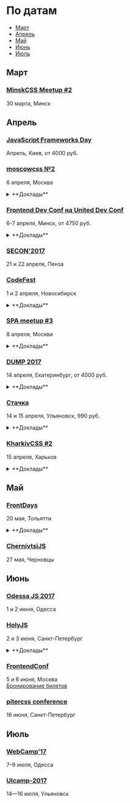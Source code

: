 # По датам

- [Март](#Март)
- [Апрель](#Апрель)
- [Май](#Май)
- [Июнь](#Июнь)
- [Июль](#Июль)

## Март

### [MinskCSS Meetup #2](http://minskcss.by/)

30 марта, Минск

## Апрель

### [JavaScript Frameworks Day](http://frameworksdays.com/event/js-frameworks-day-2017)

Апрель, Киев, от 4000 руб.

### [moscowcss №2](https://moscowcss.timepad.ru/event/457567/)

6 апреля, Москва

<details>
  <summary>**Доклады**</summary>

  - «Недокументированные приемы CSS», Дмитрий Григоров (Rambler&Co)
  - «Пора начинать фыркать – Grid Layout уже здесь», Сергей Попов (Setka)
</details>


### [Frontend Dev Conf на United Dev Conf](http://unitedconf.com/category/dokladchiki/frontend-dev-conf/)

6-7 апреля, Минск, от 4750 руб.

<details>
  <summary>**Доклады**</summary>

  - «Offline Second», Алексей Богачук
  - «Непрерывная интеграция для frontend», Константин Кривленя
  - «Building a better login with the credential management API», James Allardice
  - «Лебедь рак и щука: как технологии тянут фронтенд на дно», Евгений Гусев
  - «Организация разработки frontend продукта на микросервисах», Максим Волошин
  - «Dependencies in component web done right», Vladimir Grinenko
  - «Как приручить WebVR», Дмитрий Барталевич
  - «Применяя стандарты кодирования NASA к JavaScript», Денис Радин
  - «Vue.JS: На что я променял React в 2017 и почему?», Илья Климов
</details>

### [SECON'2017](http://2017.secon.ru)

21 и 22 апреля, Пенза

### [CodeFest](http://2017.codefest.ru/)

1 и 2 апреля, Новосибирск

<details>
  <summary>**Доклады**</summary>

  - «Старикам тут не место?», Алексей Симоненко (HTMLAcademy)
  - «Multiplayer WebVR», Martin Splitt (Archilogic)
  - «Creating Desktop Apps for Windows, Mac OS and Linux with your favorite web-tools and Electron», Don Wibier (DevExpress)
  - «New Adventures in Responsive Web Design», Vitaly Friedman (Smashing Magazine)
  - «Ваш CSS нас не устраивает, мы придумаем свой», Роман Прудников (2ГИС)
  - «Artec 3D web player», Василика Климова (Artec3D)
  - «Клиенту и серверу нужно поговорить», Никита Прокопов (Cognician)
  - «Rempl — крутая платформа для крутых инструментов», Роман Дворнов (Авито)
  - «Бешеные псы: Angular 2 и React лицом к лицу», Евгений Гусев (Wrike)
  - «Свой протокол и кросс-платформенные парсеры за 30 минут», Виктор Грищенко (Realm)
</details>

### [SPA meetup #3](https://moscow-spa.timepad.ru/event/463443/)

8 апреля, Москва

<details>
  <summary>**Доклады**</summary>

  - «Дизайн платформа в Avito», Александр Лобашев (Avito)
  - «Работаем с API по-взрослому», Максим Кислов (Badoo)
  - «Rempl — крутая платформа для крутых инструментов», Роман Дворнов (Avito)
</details>

### [DUMP 2017](http://dump-conf.ru/)

14 апреля, Екатеринбург, от 4000 руб.

<details>
  <summary>**Доклады**</summary>

  - «Документация REST API», Артём Кузвесов (Ideco)
  - «Жизнь без интернета», Артём Кувалдин (Яндекс)
  - «Клиенту и серверу нужно поговорить», Никита Прокопов (Cognician)
</details>

### [Стачка](http://nastachku.ru)

14 и 15 апреля, Ульяновск, 990 руб.

<details>
  <summary>**Доклады**</summary>

  - «Как привести в порядок миллион строк клиентского кода за неделю и не сойти с ума», Алексей Золотых (Wrike)
  - «Angular2. Чувствую себя отлично.», Андрей Ваганов (Aggregion)
  - «Использование строгой типизации при разработке SPA приложения на PHP + React», Артур Эшенбренер (Мегаплан)
</details>

### [KharkivCSS #2](http://kharkivcss.org)

15 апреля, Харьков

<details>
  <summary>**Доклады**</summary>

  - «Что нам стоит дом построить?», Антон Немцев
  - «CSS Selectors», Евгений Исаков
  - «Построение сложных анимационных интерфейсов», Андрей Бойко
  - «Фронтенд по фэн-шуй», Виктор Павлов
  - «CSS-переменные», Елена Жукова
  - «Velosipedium structuris», Олександр Шпак
  - «Функциональные анимации в вебе», Денис Яровой
  - «Мой ванильный CSS», Вадим Макеев
</details>

## Май

### [FrontDays](https://frontdays.ru)

20 мая, Тольятти

<details>
  <summary>**Доклады**</summary>

  - «Идем к синхронному flow в асинхронном мире node.js», Павлов Александр (AndersenLab)
  - «Деоптимизация JavaScript», Игорь Лобанов (OneTwoTrip)
  - «Мист. Сервис для работы с Apache Spark», Леонид Блохин (pache Spark)
  - «REACTивные терминалы оплаты. Да, так тоже можно!», Дмитрий Тупалов (Tyme.ru)
  - «Погружение в Service Worker», Олег Наянов (DZ Systems)
  - «Прогрессивные методы ускорения», Артём Белов (Право.ру)
  - «λ в js без фанатизма», Михаил Синяков, (X-Card)
  - «В поисках утерянных полимеров», Влад Минаев (Haulmont)
  - «Как мы уменьшили время релиза с 4 месяцев до 30 минут», Алексей Букин (Альфа-лаборатория)
  - «CSS-методологии от О до Б», Алексей Охрименко (IPONWEB)
  - «Оптимизация React приложений: сокращаем рендеры и не только», Дмитрий Васюк (RedMadRobot)
  - «Регрессионное тестирование верстки скриншотами с помощью gemini», Сергей Савельев (Яндекс)
  - «Весна. Время почистить код!», Виталий Потапов (Яндекс)
  - «Оптимизация сборки Webpack», Алексей Иванов (Evil Martians)
  - «Как подружить дизайнеров с разработчиками? Прототипирование на основе WebComponents», Виталий Грин (Альфа Лаборатория)
</details>

### [ChernivtsiJS](http://chernivtsi.js.org/)

27 мая, Черновцы

## Июнь

### [Odessa JS 2017](https://odessajs.org/)

1 и 2 июня, Одесса


### [HolyJS](https://holyjs-piter.ru)

2 и 3 июня, Санкт-Петербург

<details>
  <summary>**Доклады**</summary>

  - «Переносим существующее web-приложение в виртуальную реальность», Денис Радин
  - «The Post JavaScript Apocalypse», Douglas Crockford
  - «Typing, Goto There and Back Again», Douglas Crockford
  - «Rendering performance from the ground up», Martin Splitt (Archilogic)
  - «The Hitchhiker's Guide to the Serverless Galaxy», Slobodan Stojanovic
  - «JS UX: Writing code for humans», Lea Verou
  - «Forgotten funky functions», Jakob Mattson
</details>

### [FrontendConf](http://frontendconf.ru/)

5 и 6 июня, Москва  
[Бронирование билетов](http://conf.ontico.ru/conference/join/frontend_conf_2017.html)

### [pitercss conference](https://pitercss.com/)

16 июня, Санкт-Петербург

## Июль

### [WebCamp'17](http://webcamp.in.ua)

7–9 июля, Одесса

### [Ulcamp-2017](https://2017.ulcamp.ru/)

14—16 июля, Ульяновск
